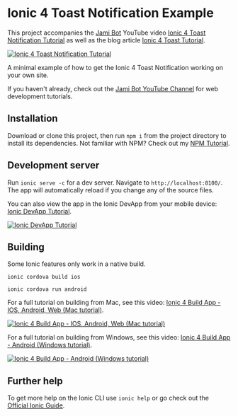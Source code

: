 # Ionic 4 Toast Notification Example

This project accompanies the [Jami Bot](https://jamibot.com) YouTube video [Ionic 4 Toast Notification Tutorial](https://www.youtube.com/watch?v=09iuPkmtpdg) as well as the blog article [Ionic 4 Toast Tutorial](https://blog.jamibot.com/ionic-4-toast).

[![Ionic 4 Toast Notification Tutorial](https://img.youtube.com/vi/09iuPkmtpdg/maxresdefault.jpg)](https://www.youtube.com/watch?v=09iuPkmtpdg)

A minimal example of how to get the Ionic 4 Toast Notification working on your own site.

If you haven't already, check out the [Jami Bot YouTube Channel](https://youtube.com/c/JamiBot) for web development tutorials.

## Installation

Download or clone this project, then run `npm i` from the project directory to install its dependencies. Not familiar with NPM? Check out my [NPM Tutorial](https://www.youtube.com/watch?v=mzs-N5hXGuQ).

## Development server

Run `ionic serve -c` for a dev server. Navigate to `http://localhost:8100/`. The app will automatically reload if you change any of the source files.

You can also view the app in the Ionic DevApp from your mobile device: [Ionic DevApp Tutorial](https://www.youtube.com/watch?v=SAR-7eggWMs).

[![Ionic DevApp Tutorial](https://img.youtube.com/vi/SAR-7eggWMs/maxresdefault.jpg)](https://youtu.be/SAR-7eggWMs)

## Building

Some Ionic features only work in a native build.

`ionic cordova build ios`

`ionic cordova run android`

For a full tutorial on building from Mac, see this video: [Ionic 4 Build App - IOS, Android, Web (Mac tutorial)](https://www.youtube.com/watch?v=B_seja5eHt8).

[![Ionic 4 Build App - IOS, Android, Web (Mac tutorial)](https://img.youtube.com/vi/B_seja5eHt8/maxresdefault.jpg)](https://youtu.be/c3CrC9lL53k)

For a full tutorial on building from Windows, see this video: [Ionic 4 Build App - Android (Windows tutorial)](https://www.youtube.com/watch?v=c7HmwiTtYPE).

[![Ionic 4 Build App - Android (Windows tutorial)](https://img.youtube.com/vi/c7HmwiTtYPE/maxresdefault.jpg)](https://youtu.be/c3CrC9lL53k)

## Further help

To get more help on the Ionic CLI use `ionic help` or go check out the [Official Ionic Guide](https://ionicframework.com/docs/building/starting).
